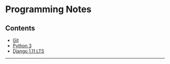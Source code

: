 # Programming Notes

## Contents
* [Git](git.md)
* [Python 3](python.md)
* [Django 1.11 LTS](django.md)

---
<br>
